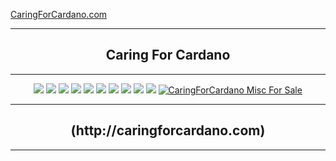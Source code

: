 [CaringForCardano.com](http://caringforcardano.com)
<div align="center">
  <hr />
    <h2 align="center" style="border-bottom: none">Caring For Cardano</h2>
  <hr/>
  <img src="http://192.171.13.139/images/carindashboard.png" />
  <img src="http://192.171.13.139/images/prices.png" />
  <img src="http://192.171.13.139/images/adabtcprices.png" />
  <img src="http://192.171.13.139/images/adaprices.png" />
  <img src="http://192.171.13.139/images/btcprices.png" />
  <img src="http://192.171.13.139/images/milkprices.png" />
  <img src="http://192.171.13.139/images/wmtprices.png" />
  <img src="http://192.171.13.139/images/myieldprices.png" />
  <img src="http://192.171.13.139/images/tunaprices.png" />
  <img src="http://192.171.13.139/images/optprices.png" />
  <a href="http://192.171.13.139:3000/AllItemsForSale">
     <img src="http://192.171.13.139/images/scrollingforsale.gif" alt="CaringForCardano Misc For Sale">
  </a>
</div>
<div align="center">
  <hr />
    <h2 align="center" style="border-bottom: none">(http://caringforcardano.com)</h2>
  <hr/>
</div>
